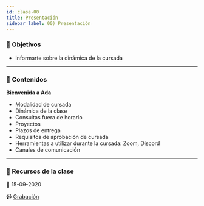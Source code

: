 ```yaml
---
id: clase-00
title: Presentación
sidebar_label: 00) Presentación
---
```


### 🏁 Objetivos

- Informarte sobre la dinámica de la cursada

---

### 📝 Contenidos

**Bienvenida a Ada**

- Modalidad de cursada
- Dinámica de la clase
- Consultas fuera de horario
- Proyectos
- Plazos de entrega
- Requisitos de aprobación de cursada
- Herramientas a utilizar durante la cursada: Zoom, Discord
- Canales de comunicación

---

### 🚀 Recursos de la clase

📆 15-09-2020

📹 [Grabación](https://us02web.zoom.us/rec/share/9v_l5LnV7z1OQbRWShXpezpSrAMFk9ZR-3aMPIlatf7BUxpAe3ORzaMFOzDXuo5I.cf_ItYaooTee9jX7)
